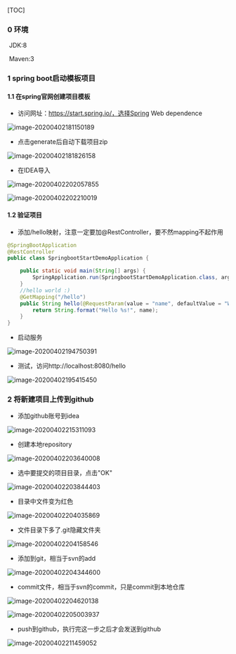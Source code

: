[TOC]



### 0 环境

​	JDK:8

​	Maven:3

### 1 spring boot启动模板项目

#### 1.1 在spring官网创建项目模板

- 访问网址：https://start.spring.io/，选择Spring Web dependence


![image-20200402181150189](./SpringBoot%E5%90%AF%E5%8A%A8.assets/image-20200402181150189.png) 

- 点击generate后自动下载项目zip

 ![image-20200402181826158](SpringBoot%E5%90%AF%E5%8A%A8.assets/image-20200402181826158.png)

- 在IDEA导入

![image-20200402202057855](SpringBoot启动.assets/image-20200402202057855.png)

![image-20200402202210019](SpringBoot启动.assets/image-20200402202210019.png)

#### 1.2 验证项目

- 添加/hello映射，注意一定要加@RestController，要不然mapping不起作用

```java
@SpringBootApplication
@RestController
public class SpringbootStartDemoApplication {

	public static void main(String[] args) {
		SpringApplication.run(SpringbootStartDemoApplication.class, args);
	}
	//hello world :)
	@GetMapping("/hello")
	public String hello(@RequestParam(value = "name", defaultValue = "World") String name) {
		return String.format("Hello %s!", name);
	}
}
```

- 启动服务

![image-20200402194750391](SpringBoot启动.assets/image-20200402194750391.png)  

- 测试，访问http://localhost:8080/hello

![image-20200402195415450](SpringBoot启动.assets/image-20200402195415450.png) 

### 2 将新建项目上传到github

- 添加github账号到idea

![image-20200402215311093](SpringBoot启动.assets/image-20200402215311093.png)

- 创建本地repository

![image-20200402203640008](SpringBoot启动.assets/image-20200402203640008.png)

- 选中要提交的项目目录，点击"OK"

![image-20200402203844403](SpringBoot启动.assets/image-20200402203844403.png) 

- 目录中文件变为红色

![image-20200402204035869](SpringBoot启动.assets/image-20200402204035869.png) 

- 文件目录下多了.git隐藏文件夹

![image-20200402204158546](SpringBoot启动.assets/image-20200402204158546.png) 

- 添加到git，相当于svn的add

![image-20200402204344600](SpringBoot启动.assets/image-20200402204344600.png) 

- commit文件，相当于svn的commit，只是commit到本地仓库

![image-20200402204620138](SpringBoot启动.assets/image-20200402204620138.png)

![image-20200402205003937](SpringBoot启动.assets/image-20200402205003937.png)

- push到github，执行完这一步之后才会发送到github

![image-20200402211459052](SpringBoot启动.assets/image-20200402211459052.png)

